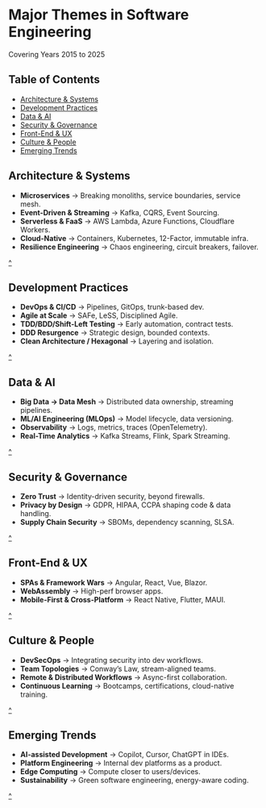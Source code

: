 # Major Themes in Software Engineering 
Covering Years 2015 to 2025

## Table of Contents
- [Architecture & Systems](#architecture--systems)
- [Development Practices](#development-practices)
- [Data & AI](#data--ai)
- [Security & Governance](#security--governance)
- [Front-End & UX](#front-end--ux)
- [Culture & People](#culture--people)
- [Emerging Trends](#emerging-trends)

## Architecture & Systems
- **Microservices** → Breaking monoliths, service boundaries, service mesh.  
- **Event-Driven & Streaming** → Kafka, CQRS, Event Sourcing.  
- **Serverless & FaaS** → AWS Lambda, Azure Functions, Cloudflare Workers.  
- **Cloud-Native** → Containers, Kubernetes, 12-Factor, immutable infra.  
- **Resilience Engineering** → Chaos engineering, circuit breakers, failover.  

[^](#major-themes-in-software-engineering)

## Development Practices
- **DevOps & CI/CD** → Pipelines, GitOps, trunk-based dev.  
- **Agile at Scale** → SAFe, LeSS, Disciplined Agile.  
- **TDD/BDD/Shift-Left Testing** → Early automation, contract tests.  
- **DDD Resurgence** → Strategic design, bounded contexts.  
- **Clean Architecture / Hexagonal** → Layering and isolation.  

[^](#major-themes-in-software-engineering)

## Data & AI
- **Big Data → Data Mesh** → Distributed data ownership, streaming pipelines.  
- **ML/AI Engineering (MLOps)** → Model lifecycle, data versioning.  
- **Observability** → Logs, metrics, traces (OpenTelemetry).  
- **Real-Time Analytics** → Kafka Streams, Flink, Spark Streaming.  

[^](#major-themes-in-software-engineering)

## Security & Governance
- **Zero Trust** → Identity-driven security, beyond firewalls.  
- **Privacy by Design** → GDPR, HIPAA, CCPA shaping code & data handling.  
- **Supply Chain Security** → SBOMs, dependency scanning, SLSA.  

[^](#major-themes-in-software-engineering)

## Front-End & UX
- **SPAs & Framework Wars** → Angular, React, Vue, Blazor.  
- **WebAssembly** → High-perf browser apps.  
- **Mobile-First & Cross-Platform** → React Native, Flutter, MAUI.  

[^](#major-themes-in-software-engineering)

## Culture & People
- **DevSecOps** → Integrating security into dev workflows.  
- **Team Topologies** → Conway’s Law, stream-aligned teams.  
- **Remote & Distributed Workflows** → Async-first collaboration.  
- **Continuous Learning** → Bootcamps, certifications, cloud-native training.  

[^](#major-themes-in-software-engineering)

## Emerging Trends
- **AI-assisted Development** → Copilot, Cursor, ChatGPT in IDEs.  
- **Platform Engineering** → Internal dev platforms as a product.  
- **Edge Computing** → Compute closer to users/devices.  
- **Sustainability** → Green software engineering, energy-aware coding.  

[^](#major-themes-in-software-engineering)
